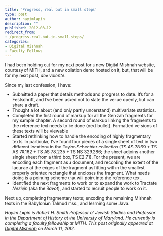 ```yaml
---
title: 'Progress, real but in small steps'
type: post
author: hayimlapin
description: ""
published: 2012-03-12
redirect_from: 
- /progress-real-but-in-small-steps/
categories:
- Digital Mishnah
- Faculty Fellows
---
```

I had been holding out for my next post for a new Digital Mishnah website, courtesy of MITH, and a new collation demo hosted on it, but, that will be for my next post, _deo volente_.

Since my last confession, I have:

- Submitted a paper that details methods and progress to date. It’s for a Festschrift, and I’ve been asked not to state the venue openly, but can share a draft.
- Thought a lot about (and only partly understand) multivariate statistics.
- Completed the first round of markup for all the Genizah fragments for my sample chapter. A second round of markup linking the fragments to the reference text needs to be done (next bullet). Formatted versions of these texts will be viewable
- Started rethinking how to handle the encoding of highly fragmentary texts. In particular, I’ve found four pieces of a single sheet of text in two different locations in the Taylor-Schechter collection (TS AS 78.69 + TS AS 78.162 + TS AS 78.235 + TS NS 329.286; the sheet adjoins another single sheet from a third box, TS E2.71). For the present, we are encoding each fragment as a document, and recording the extent of the lacunae at the edges of the fragment as fitting within the smallest properly oriented rectangle that encloses the fragment. What needs doing is a pointing scheme that will point into the reference text.
- Identified the next fragments to work on to expand the work to Tractate _Neziqin_ (aka the _Bavot_), and started to recruit people to work on it.

Next up, completing fragmentary texts; encoding the remaining Mishnah texts in the Babylonian Talmud mss., and learning some Java.

_Hayim Lapin is Robert H. Smith Professor of Jewish Studies and Professor in the Department of History at the University of Maryland. He currently is completing a faculty fellowship at MITH. This post originally appeared at [Digital Mishnah](http://www.digitalmishnah.org/uncategorized/housekeeping/) on March 11, 2012._
